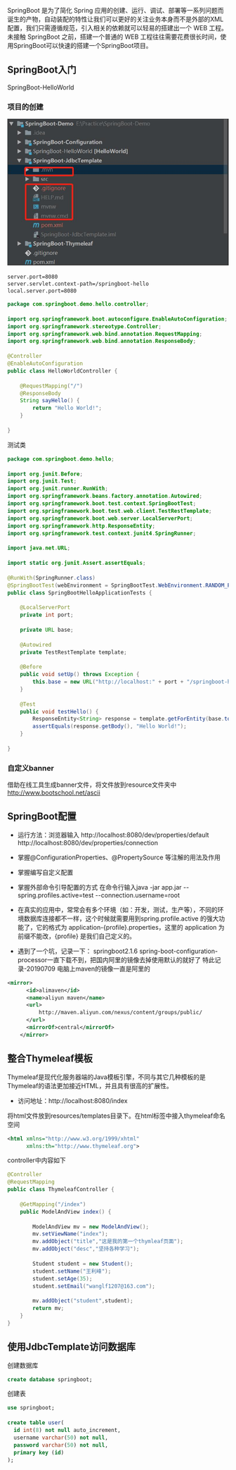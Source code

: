 SpringBoot 是为了简化 Spring 应用的创建、运行、调试、部署等一系列问题而诞生的产物，自动装配的特性让我们可以更好的关注业务本身而不是外部的XML配置，我们只需遵循规范，引入相关的依赖就可以轻易的搭建出一个 WEB 工程。
未接触 SpringBoot 之前，搭建一个普通的 WEB 工程往往需要花费很长时间，使用SpringBoot可以快速的搭建一个SpringBoot项目。

## SpringBoot入门
SpringBoot-HelloWorld  

### 项目的创建
![创建项目](./SpringBoot-HelloWorld/src/main/resources/images/createModule.jpg)
```$java
server.port=8080
server.servlet.context-path=/springboot-hello
local.server.port=8080
```

```java
package com.springboot.demo.hello.controller;

import org.springframework.boot.autoconfigure.EnableAutoConfiguration;
import org.springframework.stereotype.Controller;
import org.springframework.web.bind.annotation.RequestMapping;
import org.springframework.web.bind.annotation.ResponseBody;

@Controller
@EnableAutoConfiguration
public class HelloWorldController {

    @RequestMapping("/")
    @ResponseBody
    String sayHello() {
        return "Hello World!";
    }

}
```
测试类
```java
package com.springboot.demo.hello;

import org.junit.Before;
import org.junit.Test;
import org.junit.runner.RunWith;
import org.springframework.beans.factory.annotation.Autowired;
import org.springframework.boot.test.context.SpringBootTest;
import org.springframework.boot.test.web.client.TestRestTemplate;
import org.springframework.boot.web.server.LocalServerPort;
import org.springframework.http.ResponseEntity;
import org.springframework.test.context.junit4.SpringRunner;

import java.net.URL;

import static org.junit.Assert.assertEquals;

@RunWith(SpringRunner.class)
@SpringBootTest(webEnvironment = SpringBootTest.WebEnvironment.RANDOM_PORT)
public class SpringBootHelloApplicationTests {

    @LocalServerPort
    private int port;

    private URL base;

    @Autowired
    private TestRestTemplate template;

    @Before
    public void setUp() throws Exception {
        this.base = new URL("http://localhost:" + port + "/springboot-hello");
    }

    @Test
    public void testHello() {
        ResponseEntity<String> response = template.getForEntity(base.toString(), String.class);
        assertEquals(response.getBody(), "Hello World!");
    }

}

```
### 自定义banner
借助在线工具生成banner文件，将文件放到resource文件夹中
http://www.bootschool.net/ascii

## SpringBoot配置
* 运行方法：浏览器输入 
http://localhost:8080/dev/properties/default
http://localhost:8080/dev/properties/connection

* 掌握@ConfigurationProperties、@PropertySource 等注解的用法及作用

* 掌握编写自定义配置

* 掌握外部命令引导配置的方式
在命令行输入java -jar app.jar --spring.profiles.active=test --connection.username=root

* 在真实的应用中，常常会有多个环境（如：开发，测试，生产等），不同的环境数据库连接都不一样，这个时候就需要用到spring.profile.active 的强大功能了，它的格式为 application-{profile}.properties，这里的 application 为前缀不能改，{profile} 是我们自己定义的。

* 遇到了一个坑，记录一下：
springboot2.1.6 spring-boot-configuration-processor一直下载不到，把国内阿里的镜像去掉使用默认的就好了
特此记录-20190709
电脑上maven的镜像一直是阿里的
```xml
<mirror>
      <id>alimaven</id>
      <name>aliyun maven</name>
      <url>
          http://maven.aliyun.com/nexus/content/groups/public/
      </url>
      <mirrorOf>central</mirrorOf>        
    </mirror>
```
## 整合Thymeleaf模板
Thymeleaf是现代化服务器端的Java模板引擎，不同与其它几种模板的是Thymeleaf的语法更加接近HTML，并且具有很高的扩展性。

* 访问地址：http://localhost:8080/index

将html文件放到resources/templates目录下。在html标签中接入thymeleaf命名空间
```xml
<html xmlns="http://www.w3.org/1999/xhtml"
      xmlns:th="http://www.thymeleaf.org">
```

controller中内容如下
```java
@Controller
@RequestMapping
public class ThymeleafController {

    @GetMapping("/index")
    public ModelAndView index() {

        ModelAndView mv = new ModelAndView();
        mv.setViewName("index");
        mv.addObject("title","这是我的第一个thymleaf页面");
        mv.addObject("desc","坚持各种学习");

        Student student = new Student();
        student.setName("王利峰");
        student.setAge(35);
        student.setEmail("wanglf1207@163.com");

        mv.addObject("student",student);
        return mv;
    }
}
```

## 使用JdbcTemplate访问数据库

创建数据库
```sql
create database springboot;
```
创建表
```sql
use springboot;

create table user(
  id int(8) not null auto_increment,
  username varchar(50) not null,
  password varchar(50) not null,
  primary key (id)
);

```